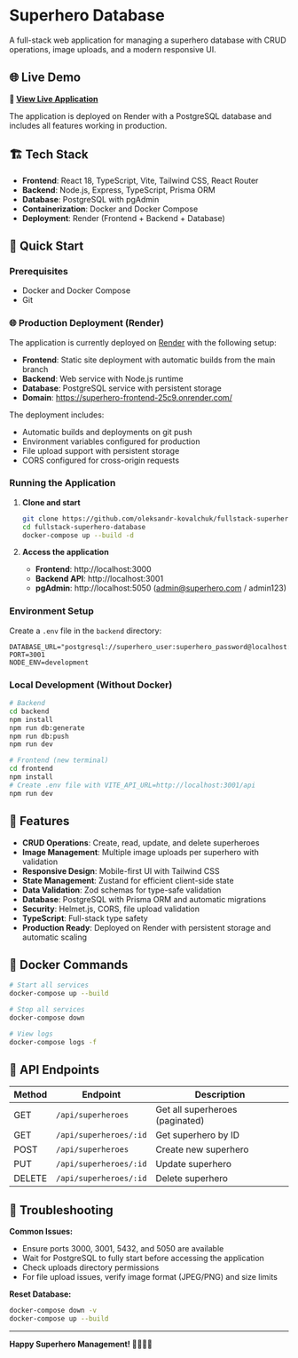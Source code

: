 # Superhero Database

A full-stack web application for managing a superhero database with CRUD operations, image uploads, and a modern responsive UI.

## 🌐 Live Demo

**🚀 [View Live Application](https://superhero-frontend-25c9.onrender.com/)**

The application is deployed on Render with a PostgreSQL database and includes all features working in production.

## 🏗️ Tech Stack

- **Frontend**: React 18, TypeScript, Vite, Tailwind CSS, React Router
- **Backend**: Node.js, Express, TypeScript, Prisma ORM
- **Database**: PostgreSQL with pgAdmin
- **Containerization**: Docker and Docker Compose
- **Deployment**: Render (Frontend + Backend + Database)

## 🚀 Quick Start

### Prerequisites
- Docker and Docker Compose
- Git

### 🌐 Production Deployment (Render)

The application is currently deployed on [Render](https://render.com/) with the following setup:

- **Frontend**: Static site deployment with automatic builds from the main branch
- **Backend**: Web service with Node.js runtime
- **Database**: PostgreSQL service with persistent storage
- **Domain**: https://superhero-frontend-25c9.onrender.com/

The deployment includes:
- Automatic builds and deployments on git push
- Environment variables configured for production
- File upload support with persistent storage
- CORS configured for cross-origin requests

### Running the Application

1. **Clone and start**
   ```bash
   git clone https://github.com/oleksandr-kovalchuk/fullstack-superhero-database.git
   cd fullstack-superhero-database
   docker-compose up --build -d
   ```

2. **Access the application**
   - **Frontend**: http://localhost:3000
   - **Backend API**: http://localhost:3001
   - **pgAdmin**: http://localhost:5050 (admin@superhero.com / admin123)

### Environment Setup
Create a `.env` file in the `backend` directory:
```env
DATABASE_URL="postgresql://superhero_user:superhero_password@localhost:5432/superhero_db"
PORT=3001
NODE_ENV=development
```

### Local Development (Without Docker)
```bash
# Backend
cd backend
npm install
npm run db:generate
npm run db:push
npm run dev

# Frontend (new terminal)
cd frontend
npm install
# Create .env file with VITE_API_URL=http://localhost:3001/api
npm run dev
```

## 🎨 Features

- **CRUD Operations**: Create, read, update, and delete superheroes
- **Image Management**: Multiple image uploads per superhero with validation
- **Responsive Design**: Mobile-first UI with Tailwind CSS
- **State Management**: Zustand for efficient client-side state
- **Data Validation**: Zod schemas for type-safe validation
- **Database**: PostgreSQL with Prisma ORM and automatic migrations
- **Security**: Helmet.js, CORS, file upload validation
- **TypeScript**: Full-stack type safety
- **Production Ready**: Deployed on Render with persistent storage and automatic scaling

## 🐳 Docker Commands

```bash
# Start all services
docker-compose up --build

# Stop all services
docker-compose down

# View logs
docker-compose logs -f
```

## 📡 API Endpoints

| Method | Endpoint | Description |
|--------|----------|-------------|
| GET | `/api/superheroes` | Get all superheroes (paginated) |
| GET | `/api/superheroes/:id` | Get superhero by ID |
| POST | `/api/superheroes` | Create new superhero |
| PUT | `/api/superheroes/:id` | Update superhero |
| DELETE | `/api/superheroes/:id` | Delete superhero |

## 🚨 Troubleshooting

**Common Issues:**
- Ensure ports 3000, 3001, 5432, and 5050 are available
- Wait for PostgreSQL to fully start before accessing the application
- Check uploads directory permissions
- For file upload issues, verify image format (JPEG/PNG) and size limits

**Reset Database:**
```bash
docker-compose down -v
docker-compose up --build
```

---

**Happy Superhero Management! 🦸‍♂️🦸‍♀️**
